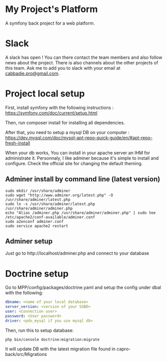 # My Project's Platform

A symfony back project for a web platform.

# Slack

A slack has open ! You can there contact the team members and also follow news about the project. There is also channels about the other projects of this team. Ask me to add you to slack with your email at cabbadie.pro@gmail.com.

# Project local setup

First, install symfony with the following instructions : https://symfony.com/doc/current/setup.html

Then, run composer install for installing all dependencies.

After that, you need to setup a mysql DB on your computer : https://dev.mysql.com/doc/mysql-apt-repo-quick-guide/en/#apt-repo-fresh-install

When your db works, You can install in your apache server an IHM for administrate it.
Personnaly, I like adminer because it's simple to install and configure.
Check the official site for changing the default theming.

## Adminer install by command line (latest version)
```Batchfile
sudo mkdir /usr/share/adminer
sudo wget "http://www.adminer.org/latest.php" -O /usr/share/adminer/latest.php
sudo ln -s /usr/share/adminer/latest.php /usr/share/adminer/adminer.php
echo "Alias /adminer.php /usr/share/adminer/adminer.php" | sudo tee /etc/apache2/conf-available/adminer.conf
sudo a2enconf adminer.conf
sudo service apache2 restart
```

## Adminer setup
Just go to http://localhost/adminer.php and connect to your database

# Doctrine setup

Go to MPP/config/packages/doctrine.yaml and setup the config under dbal with the following:
```YAML
dbname: <name of your local database>
server_version: <version of your SGBD>
user: <Connection user>
password: <User password>
driver: <pdo_mysql if you use mysql db>
```

Then, run this to setup database:
```Batchfile
php bin/console doctrine:migration:migrate
```

It will update DB with the latest migration file found in capro-back/src/Migrations

